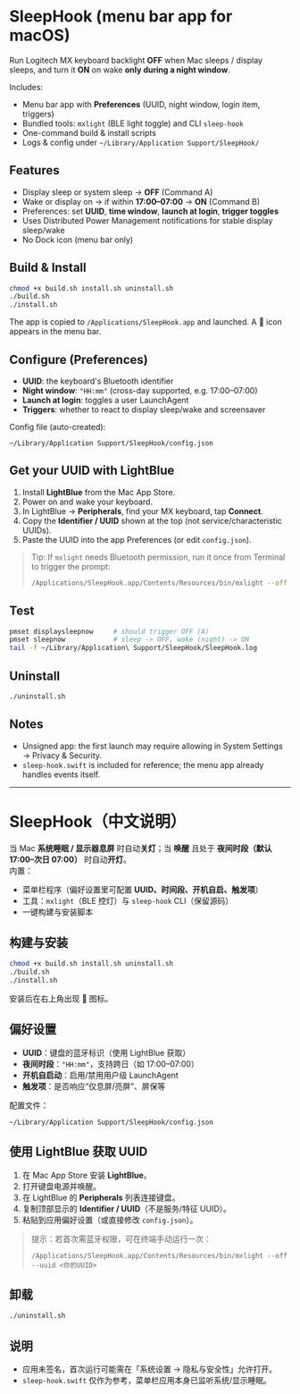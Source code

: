 # SleepHook (menu bar app for macOS)

Run Logitech MX keyboard backlight **OFF** when Mac sleeps / display sleeps, and turn it **ON** on wake **only during a night window**.

Includes:
- Menu bar app with **Preferences** (UUID, night window, login item, triggers)
- Bundled tools: `mxlight` (BLE light toggle) and CLI `sleep-hook`
- One-command build & install scripts
- Logs & config under `~/Library/Application Support/SleepHook/`

## Features
- Display sleep or system sleep → **OFF** (Command A)
- Wake or display on → if within **17:00–07:00** → **ON** (Command B)
- Preferences: set **UUID**, **time window**, **launch at login**, **trigger toggles**
- Uses Distributed Power Management notifications for stable display sleep/wake
- No Dock icon (menu bar only)

## Build & Install
```bash
chmod +x build.sh install.sh uninstall.sh
./build.sh
./install.sh
```
The app is copied to `/Applications/SleepHook.app` and launched. A 🌙 icon appears in the menu bar.

## Configure (Preferences)
- **UUID**: the keyboard's Bluetooth identifier
- **Night window**: `"HH:mm"` (cross-day supported, e.g. 17:00–07:00)
- **Launch at login**: toggles a user LaunchAgent
- **Triggers**: whether to react to display sleep/wake and screensaver

Config file (auto-created):
```
~/Library/Application Support/SleepHook/config.json
```

## Get your UUID with LightBlue
1. Install **LightBlue** from the Mac App Store.
2. Power on and wake your keyboard.
3. In LightBlue → **Peripherals**, find your MX keyboard, tap **Connect**.
4. Copy the **Identifier / UUID** shown at the top (not service/characteristic UUIDs).
5. Paste the UUID into the app Preferences (or edit `config.json`).

> Tip: If `mxlight` needs Bluetooth permission, run it once from Terminal to trigger the prompt:
> ```bash
> /Applications/SleepHook.app/Contents/Resources/bin/mxlight --off --uuid <YOUR-UUID>
> ```

## Test
```bash
pmset displaysleepnow     # should trigger OFF (A)
pmset sleepnow            # sleep -> OFF, wake (night) -> ON
tail -f ~/Library/Application\ Support/SleepHook/SleepHook.log
```

## Uninstall
```bash
./uninstall.sh
```

## Notes
- Unsigned app: the first launch may require allowing in System Settings → Privacy & Security.
- `sleep-hook.swift` is included for reference; the menu app already handles events itself.

---

# SleepHook（中文说明）

当 Mac **系统睡眠 / 显示器息屏** 时自动**关灯**；当 **唤醒** 且处于 **夜间时段（默认 17:00–次日 07:00）** 时自动**开灯**。  
内置：
- 菜单栏程序（偏好设置里可配置 **UUID、时间段、开机自启、触发项**）
- 工具：`mxlight`（BLE 控灯）与 `sleep-hook` CLI（保留源码）
- 一键构建与安装脚本

## 构建与安装
```bash
chmod +x build.sh install.sh uninstall.sh
./build.sh
./install.sh
```
安装后在右上角出现 🌙 图标。

## 偏好设置
- **UUID**：键盘的蓝牙标识（使用 LightBlue 获取）
- **夜间时段**：`"HH:mm"`，支持跨日（如 17:00–07:00）
- **开机自启动**：启用/禁用用户级 LaunchAgent
- **触发项**：是否响应“仅息屏/亮屏”、屏保等

配置文件：
```
~/Library/Application Support/SleepHook/config.json
```

## 使用 LightBlue 获取 UUID
1. 在 Mac App Store 安装 **LightBlue**。
2. 打开键盘电源并唤醒。
3. 在 LightBlue 的 **Peripherals** 列表连接键盘。
4. 复制顶部显示的 **Identifier / UUID**（不是服务/特征 UUID）。
5. 粘贴到应用偏好设置（或直接修改 `config.json`）。

> 提示：若首次需蓝牙权限，可在终端手动运行一次：
> ```
> /Applications/SleepHook.app/Contents/Resources/bin/mxlight --off --uuid <你的UUID>
> ```

## 卸载
```bash
./uninstall.sh
```

## 说明
- 应用未签名，首次运行可能需在「系统设置 → 隐私与安全性」允许打开。
- `sleep-hook.swift` 仅作为参考，菜单栏应用本身已监听系统/显示睡眠。

